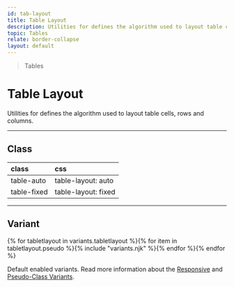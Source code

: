 ```yaml
---
id: tab-layout
title: Table Layout
description: Utilities for defines the algorithm used to layout table cells, rows and columns.
topic: Tables
relate: border-collapse
layout: default
---
```


> Tables

# Table Layout

Utilities for defines the algorithm used to layout table cells, rows and columns.

---

## Class

| <span class="px-3 py-1 text-white (dark)text-charcoal-100 bg-charcoal-100 (dark)bg-gray-600 rounded-full">class</span> | <span class="px-3 py-1 text-white (dark)text-charcoal-100 bg-charcoal-100 (dark)bg-gray-600 rounded-full">css</span> |
|:--|:--|
| table-auto | table-layout: auto |
| table-fixed | table-layout: fixed |

---

## Variant

<y class="flex flex-gap-2 flex-wrap justify-start items-center">{% for tabletlayout in variants.tabletlayout %}{% for item in tabletlayout.pseudo %}{% include "variants.njk" %}{% endfor %}{% endfor %}</y>

Default enabled variants. Read more information about the [Responsive](/responsive) and [Pseudo-Class Variants](/pseudo-class-variants/).


